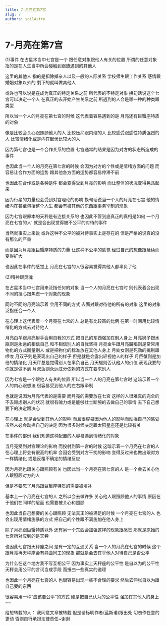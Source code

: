 ```yaml
---
title: 7-月亮在第7宫
slug: 7
authors: soilAstro
---
```


# 7-月亮在第7宫
(1)事件
在占星术当中七宫是一个
跟任意对象跟他人有关的位置
所谓的任意对象
指的是在人生当中所会碰触到跟遭遇到的其他人

这里的其他人
指的是扣除掉亲人以及一般的人际关系
学校师生跟工作关系
感情跟婚姻对象以外的
剩下的就叫做其他人

或许也可以说是在成为真正的特定关系之前
所代表的不特定对象
换句话说这个七宫可以决定一个人
在真正的去开始产生关系之前
所遇到的人会是哪一种的种类跟类型

所以当一个人的月亮在第七宫的时候
这代表着容易遇到的是
月亮还有巨蟹座特质的对象

像是比较会关心跟照顾他人的人
比较压抑跟内缩的人
比较感受跟感性特质强烈的人
比较情绪化或是内在起伏比较大的人

因为第七宫也是一个合作关系的位置
七宫通常的结果是因为对方的状态所造成的事件

也因此当一个人的月亮在第七宫的时候
会因为对方的个性或是情绪方面的问题
而容易让合作方面的运势
跟其他各方面的运势都容易停滞不前

也因此在合作或是各种是件
都会变得受到月亮的影响
而让整体的状况变得晃荡起来

因为行星的力量也会受到对宫理论的影响
换句话说当一个人的月亮在七宫
他的情绪内在甚至包括整个人生
都会有被其他的东西跟事务宰制的现象

因为七宫跟原本的天秤是有连接关系的
也因此不管到底真正的真相是如何
一个月亮在七宫的人’
就是会出现觉得被不公平的对待的事件

当然就事实上来说
或许这种不公平的被对待事实上是存在的
但是严格的说真的没有那么的严重

而是因为月亮跟巨蟹座特质的力量
让这种不公平的感觉
经过自己的想像跟延续而变得扩大

也因此在事件的感觉上
月亮在七宫的人很容易觉得其他人都辜负了他

(2)精神跟灵魂

在占星术当中七宫用来泛指任何的对象
当一个人的月亮在七宫时
则代表着会出现不同的担心跟焦虑一个对象的现象

同时不同的月亮暗示着
会用不同的方式
去面对跟对待他的所有的对象
这里的对象泛指任合一个人

在心理上这代表着一个月亮在七宫的人
总是有比较高的比例
在第一时间用比较情绪化的方式去对待他人

月亮白羊跟月亮射手会用自我的方式
把自己的东西强加在别人身上
月亮狮子跟水瓶则是永远的相信自己
和不相信别人的自我坚持
月亮金牛跟月亮魔羯则是常常用物化的方式衡量别人
或是把物化的标准放在其他人身上
月处女则是死劲的挑剔跟啰唆
月双子则是表现出自己的样子
但是就是会露出轻视他人的样子
月巨蟹则是加倍的情绪化
月天秤总是觉得别人在辜负自己
月天蝎则否认他人的价值
表现我要的你就是做不到
月双鱼则永远过分依赖的方式在要求别人

因为七宫是一个跟他人有关的位置
所以当一个人的月亮在第七宫时
这暗示着一个人的内心跟想法
很容易受到他人的左右跟牵制

也就是说因为月亮代表的是需要
而月亮的需要放在七宫
这样的人很难真的完全的不去顾虑别人的状况
就很有魄力或是能够壮士断腕的去做自己的事情
去下自己想要下的决定跟决心

在心理上
就是会受到其他人的影响
而且很容易因为他人的影响而动摇自己的感受
虽然未必会动摇自己的决定
因为很多时候决定跟太阳星座还是比较有关

在事件的部份
我们知道这种配置的人容易遇到情绪化的对象

当月亮受到对宫理论的影响
而投射到第一宫的时候
这暗示着一个月亮在七宫的人
在心理上将会有很高的机率
会因会受到对方干扰的影响
变得反过来也做出跟对方一样情绪化
或是反覆不确定的情绪反应

因为月亮也跟关心跟照顾有关
也因此当一个月亮在第七宫的人
是一个会去关心他人跟照顾对方的人

但是不要忘了月亮跟巨蟹座特质的需要被填补

基本上一个月亮在七宫的人
之所以会去做许多
关心他人跟照顾他人的事情
原因在于他们在同样的层面
也需要被关心和照顾

也因此当自己想要的关心跟照顾
无法真正的被满足的时候
一个月亮在七宫的人
也会出现用情绪施暴的方式
把自己的个性跟不满施加在他人身上

除了月亮跟巨蟹特质以外
还有另一个东西会加强这样的现象跟感觉
那就是原始的七宫所对应到的是天秤

也因此七宫跟天秤座之间
是有一定的互通关系
当一个人的月亮在七宫的时候
这个跟月亮再天秤座会有异曲同工的现象
那就是会去在乎他人对待自己是否公平

为什么在这个地方我不写互相公平
因为事实上天秤座的公平性
是自以为的公平性
天秤会用公平的言词当成手段
而扭曲一些真实的道理

也因此一个月亮在七宫的人
也很容易出现一些不合理的要求
然后去伸张自以为跟自己要的东西

很容易用一种“应该要公平”的方式
硬是把自己认为的公平性
强加在其他人的身上
~~

给想转载的人：
我同意文章被转载
但是请标明作者(蓝斯诺)跟出处
切勿作任意的更动
否则自行承担法律责任~谢谢

 
  